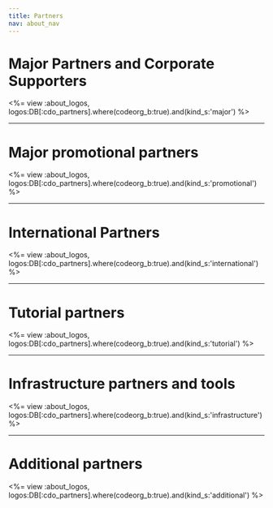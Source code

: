 ```yaml
---
title: Partners
nav: about_nav
---
```

# Major Partners and Corporate Supporters

<%= view :about_logos, logos:DB[:cdo_partners].where(codeorg_b:true).and(kind_s:'major') %>

<HR>

# Major promotional partners

<%= view :about_logos, logos:DB[:cdo_partners].where(codeorg_b:true).and(kind_s:'promotional') %>

<HR>

# International Partners

<%= view :about_logos, logos:DB[:cdo_partners].where(codeorg_b:true).and(kind_s:'international') %>

<HR>

# Tutorial partners

<%= view :about_logos, logos:DB[:cdo_partners].where(codeorg_b:true).and(kind_s:'tutorial') %>

<HR>

# Infrastructure partners and tools

<%= view :about_logos, logos:DB[:cdo_partners].where(codeorg_b:true).and(kind_s:'infrastructure') %>

<HR>

# Additional partners

<%= view :about_logos, logos:DB[:cdo_partners].where(codeorg_b:true).and(kind_s:'additional') %>

